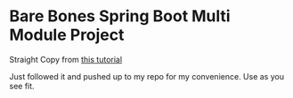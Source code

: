 # Bare Bones Spring Boot Multi Module Project

Straight Copy from [this tutorial](https://spring.io/guides/gs/multi-module/)

Just followed it and pushed up to my repo for my convenience. Use as you see fit.